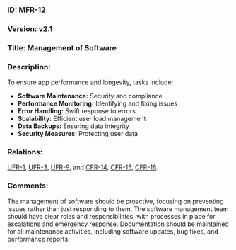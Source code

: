 
### ID: MFR-12
 
### Version: v2.1
 
### Title: Management of Software 
  
### Description: 
To ensure app performance and longevity, tasks include:
* **Software Maintenance:** Security and compliance
* **Performance Monitoring:** Identifying and fixing issues
* **Error Handling:** Swift response to errors
* **Scalability:** Efficient user load management
* **Data Backups:** Ensuring data integrity
* **Security Measures:** Protecting user data

### Relations: 
[UFR-1](https://github.com/carmensat/RECIPE-ROULETTE/blob/main/REQUIREMENTS/UFR-1.md), 
[UFR-3](https://github.com/carmensat/RECIPE-ROULETTE/blob/main/REQUIREMENTS/UFR-3.md),
[UFR-9](https://github.com/carmensat/RECIPE-ROULETTE/blob/main/REQUIREMENTS/UFR-9.md), and
[CFR-14](https://github.com/carmensat/RECIPE-ROULETTE/blob/main/REQUIREMENTS/CFR-14.md), 
[CFR-15](https://github.com/carmensat/RECIPE-ROULETTE/blob/main/REQUIREMENTS/CFR-15.md),
[CFR-16](https://github.com/carmensat/RECIPE-ROULETTE/blob/main/REQUIREMENTS/CFR-16.md).


### Comments: 
The management of software should be proactive, focusing on preventing issues rather than just responding to them. The software management team should have clear roles and responsibilities, with processes in place for escalations and emergency response.
Documentation should be maintained for all maintenance activities, including software updates, bug fixes, and performance reports.


